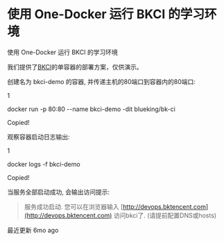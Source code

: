 # 使用 One-Docker 运行 BKCI 的学习环境

使用 One-Docker 运行 BKCI 的学习环境

我们提供了[BKCI](https://hub.docker.com/r/blueking/bk-ci)的单容器的部署方案，仅供演示。

创建名为 bkci-demo 的容器, 并传递主机的80端口到容器内的80端口:

1

docker run -p 80:80 --name bkci-demo -dit blueking/bk-ci

Copied!

观察容器启动日志输出:

1

docker logs -f bkci-demo

Copied!

当服务全部启动成功, 会输出访问提示:

> 服务成功启动. 您可以在浏览器输入 [http://devops.bktencent.com](http://devops.bktencent.com) 访问bkci了. (请提前配置DNS或hosts)



最近更新 6mo ago
